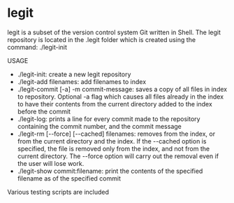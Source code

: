 # legit

legit is a subset of the version control system Git written in Shell. The legit repository is located in the .legit folder which is created using the command: ./legit-init

USAGE

* ./legit-init: create a new legit repository 
* ./legit-add filenames: add filenames to index
* ./legit-commit [-a] -m commit-message: saves a copy of all files in index to repository. Optional -a flag which causes all files already in the index to have their contents from the current directory added to the index before the commit
* ./legit-log: prints a line for every commit made to the repository containing the commit number, and the commit message
* ./legit-rm [--force] [--cached] filenames: removes <filenames> from the index, or from the current directory and the index. If the --cached option is specified, the file is removed only from the index, and not from the current directory. The --force option will carry out the removal even if the user will lose work.
* ./legit-show commit:filename: print the contents of the specified filename as of the specified commit

Various testing scripts are included
